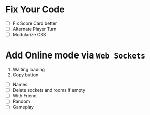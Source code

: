 # Fix Your Code

- [ ] Fix Score Card better
- [ ] Alternate Player Turn
- [ ] Modularize CSS

# Add Online mode via `Web Sockets`

1. Waiting loading
2. Copy button

- [ ] Names
- [ ] Delete sockets and rooms if empty
- [ ] With Friend
- [ ] Random
- [ ] Gameplay
